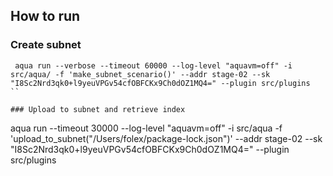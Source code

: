 ## How to run
### Create subnet
```
 aqua run --verbose --timeout 60000 --log-level "aquavm=off" -i src/aqua/ -f 'make_subnet_scenario()' --addr stage-02 --sk "I8Sc2Nrd3qk0+l9yeuVPGv54cfOBFCKx9Ch0dOZ1MQ4=" --plugin src/plugins
``

### Upload to subnet and retrieve index
```
aqua run --timeout 30000 --log-level "aquavm=off"  -i src/aqua -f 'upload_to_subnet("/Users/folex/package-lock.json")' --addr stage-02 --sk "I8Sc2Nrd3qk0+l9yeuVPGv54cfOBFCKx9Ch0dOZ1MQ4=" --plugin src/plugins
```